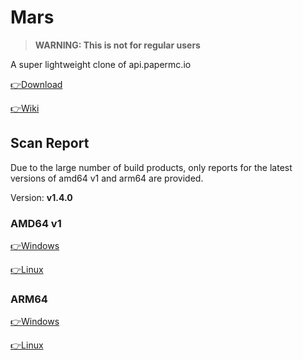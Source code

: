 # Mars
> **WARNING: This is not for regular users**

A super lightweight clone of api.papermc.io

[👉Download](https://github.com/LevelTranic/Mars/releases)

[👉Wiki](https://github.com/LevelTranic/Mars/wiki)

## Scan Report
Due to the large number of build products, only reports for the latest versions of amd64 v1 and arm64 are provided.

Version: **v1.4.0**

### AMD64 v1
[👉Windows](https://www.virustotal.com/gui/file/143f47507cb07812619ea82c76f72f477332584aba2415352ad9d72c12870677?nocache=1)

[👉Linux](https://www.virustotal.com/gui/file/921d7ef485dc94870d7eb84a57e5feb642f14efb4d32d851f472a891f73504ec?nocache=1)

### ARM64
[👉Windows](https://www.virustotal.com/gui/file/4729fce799ce6ef2e4704907df7261049e4731b7f2a1963800197e8f89c9814d?nocache=1)

[👉Linux](https://www.virustotal.com/gui/file/5cb9589504322bfcaef3afb562adc873304100dd59a801bb801b241ec1b75373?nocache=1)
